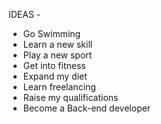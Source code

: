 IDEAS -
- Go Swimming
- Learn a new skill
- Play a new sport
- Get into fitness
- Expand my diet
- Learn freelancing
- Raise my qualifications
- Become a Back-end developer
